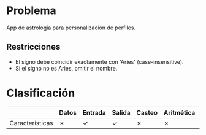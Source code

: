 # Problema

App de astrología para personalización de perfiles.

## Restricciones

- El signo debe coincidir exactamente con 'Aries' (case-insensitive).
- Si el signo no es Aries, omitir el nombre.

# Clasificación
|  | Datos | Entrada | Salida | Casteo | Aritmética | Relacionales | Lógicos | Condicionales | Ciclo | Matrices | Funciones |
|----------|-------|---------|--------|--------|------------|--------------|---------|---------------|-------|----------|-------------|
| Características | ✗ | ✓ | ✓ | ✗ | ✗ | ✗ | ✗ | ✓ | ✗ | ✗ | ✗ |
